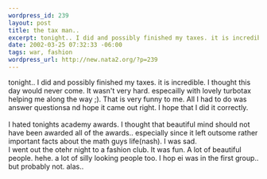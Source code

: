 ```yaml
--- 
wordpress_id: 239
layout: post
title: the tax man..
excerpt: tonight.. I did and possibly finished my taxes. it is incredible. I thought this day would never come. It wasn't very hard. especailly with lovely turbotax helping me along the way ;). That is very funny to me. All I had to do was answer questionsa nd hope it came out right. I hope that I did it correctly. I hated tonights academy awards.  I thought that beautiful mind should not have ...
date: 2002-03-25 07:32:33 -06:00
tags: war, fashion
wordpress_url: http://new.nata2.org/?p=239
---
```

tonight.. I did and possibly finished my taxes. it is incredible. I thought this day would never come. It wasn't very hard. especailly with lovely turbotax helping me along the way ;). That is very funny to me. All I had to do was answer questionsa nd hope it came out right. I hope that I did it correctly. <br/><br/>I hated tonights academy awards.  I thought that beautiful mind should not have been awarded all of the awards.. especially since it left outsome rather important facts about the math guys life(nash). I was sad. <br/>I went out the otehr night to a fashion club. It was fun. A lot of beautiful people. hehe. a lot of silly looking people too. I hop ei was in the first group.. but probably not. alas.. 
